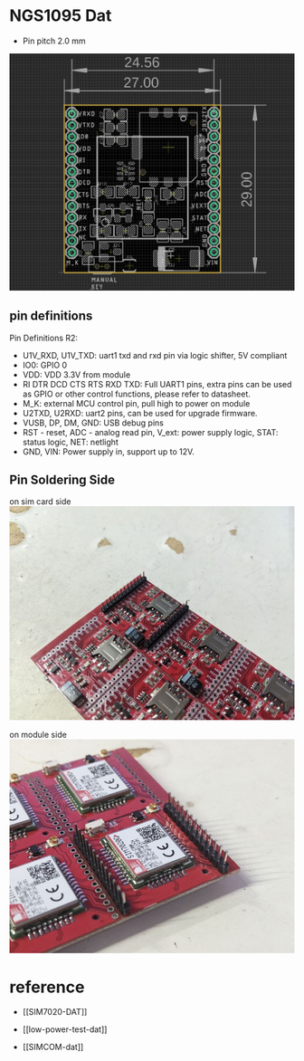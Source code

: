 
# NGS1095 Dat 

* Pin pitch 2.0 mm 


![](55-39-13-18-07-2023.png)

## pin definitions 

Pin Definitions R2:
* U1V_RXD, U1V_TXD: uart1 txd and rxd pin via logic shifter, 5V compliant
* IO0: GPIO 0
* VDD: VDD 3.3V from module
* RI DTR DCD CTS RTS RXD TXD: Full UART1 pins, extra pins can be used as GPIO or other control functions, please refer to datasheet.
* M_K: external MCU control pin, pull high to power on module
* U2TXD, U2RXD: uart2 pins, can be used for upgrade firmware.
* VUSB, DP, DM, GND: USB debug pins
* RST - reset, ADC - analog read pin, V_ext: power supply logic, STAT: status logic, NET: netlight
* GND, VIN: Power supply in, support up to 12V.


## Pin Soldering Side 

on sim card side  
![](56-21-17-02-08-2023.png)

on module side
![](04-22-17-02-08-2023.png)


# reference 
- [[SIM7020-DAT]]
- [[low-power-test-dat]]

- [[SIMCOM-dat]]